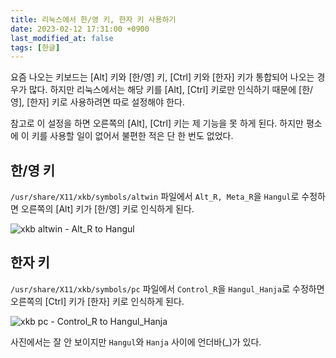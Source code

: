 ```yaml
---
title: 리눅스에서 한/영 키, 한자 키 사용하기
date: 2023-02-12 17:31:00 +0900
last_modified_at: false
tags: [한글]
---
```


요즘 나오는 키보드는 \[Alt\] 키와 \[한/영\] 키, \[Ctrl\] 키와 \[한자\] 키가 통합되어 나오는 경우가 많다.
하지만 리눅스에서는 해당 키를 \[Alt\], \[Ctrl\] 키로만 인식하기 때문에 \[한/영\], \[한자\] 키로 사용하려면 따로 설정해야 한다.

참고로 이 설정을 하면 오른쪽의 \[Alt\], \[Ctrl\] 키는 제 기능을 못 하게 된다.
하지만 평소에 이 키를 사용할 일이 없어서 불편한 적은 단 한 번도 없었다.

## 한/영 키

`/usr/share/X11/xkb/symbols/altwin` 파일에서 `Alt_R, Meta_R`을 `Hangul`로 수정하면 오른쪽의 \[Alt\] 키가 \[한/영\] 키로 인식하게 된다.

![xkb altwin - Alt_R to Hangul](https://cdn.jsdelivr.net/gh/kimzuni/cdn/blog/linux-hangul-hanja-1.png)

## 한자 키

`/usr/share/X11/xkb/symbols/pc` 파일에서 `Control_R`을 `Hangul_Hanja`로 수정하면 오른쪽의 \[Ctrl\] 키가 \[한자\] 키로 인식하게 된다.

![xkb pc - Control_R to Hangul_Hanja](https://cdn.jsdelivr.net/gh/kimzuni/cdn/blog/linux-hangul-hanja-2.png)

사진에서는 잘 안 보이지만 `Hangul`와 `Hanja` 사이에 언더바(_)가 있다.
